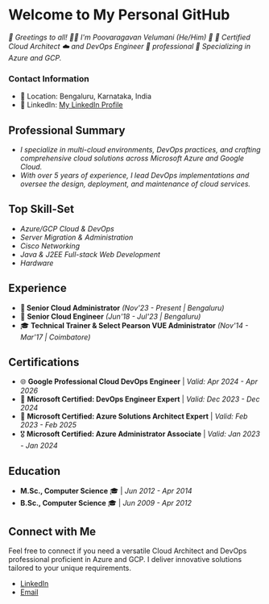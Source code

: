 # Welcome to My Personal GitHub 

*👋 Greetings to all!*
*👨‍💼 I'm Poovaragavan Velumani (He/Him) 🌟*
*📜 Certified Cloud Architect ☁️ and DevOps Engineer 🚀 professional*
*🎯 Specializing in Azure and GCP.*

### Contact Information

- 📍 Location: Bengaluru, Karnataka, India
- 🔗 LinkedIn: [My LinkedIn Profile](https://www.linkedin.com/in/ragsvp/)

## Professional Summary

- *I specialize in multi-cloud environments, DevOps practices, and crafting comprehensive cloud solutions across Microsoft Azure and Google Cloud.* 
- *With over 5 years of experience, I lead DevOps implementations and oversee the design, deployment, and maintenance of cloud services.*

## Top Skill-Set

- *Azure/GCP Cloud & DevOps*
- *Server Migration & Administration*
- *Cisco Networking*
- *Java & J2EE Full-stack Web Development*
- *Hardware*

## Experience

- **🚀 Senior Cloud Administrator** *(Nov'23 - Present | Bengaluru)*
- 🌟 **Senior Cloud Engineer** *(Jun'18 - Jul'23 | Bengaluru)*
- 🎓 **Technical Trainer & Select Pearson VUE Administrator** *(Nov'14 - Mar'17 | Coimbatore)*  

## Certifications

- 🌐 **Google Professional Cloud DevOps Engineer** | *Valid: Apr 2024 - Apr 2026*
- 🔧 **Microsoft Certified: DevOps Engineer Expert** | *Valid: Dec 2023 - Dec 2024*
- 🔷 **Microsoft Certified: Azure Solutions Architect Expert** | *Valid: Feb 2023 - Feb 2025*
- 🎖️ **Microsoft Certified: Azure Administrator Associate** | *Valid: Jan 2023 - Jan 2024*

## Education

- **M.Sc., Computer Science** 🎓 | *Jun 2012 - Apr 2014*
- **B.Sc., Computer Science** 🎓 | *Jun 2009 - Apr 2012*

## Connect with Me

Feel free to connect if you need a versatile Cloud Architect and DevOps professional proficient in Azure and GCP. I deliver innovative solutions tailored to your unique requirements.

- [LinkedIn](https://www.linkedin.com/in/ragsvp/)
- [Email](mailto:msgtovpragavan@gmail.com)
